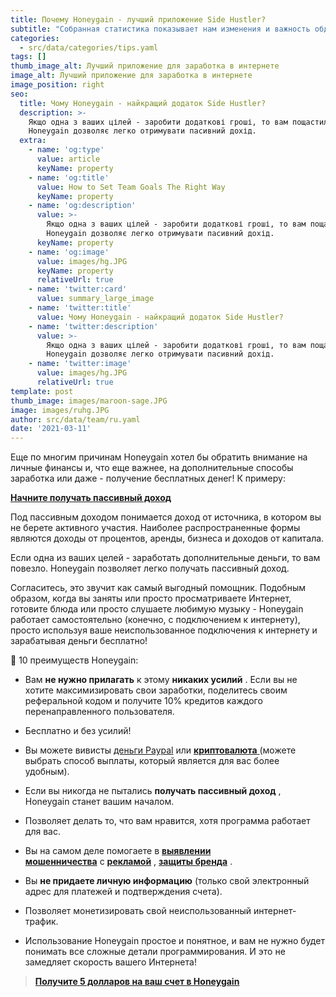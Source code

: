 ```yaml
---
title: Почему Honeygain - лучший приложение Side Hustler?
subtitle: "Собранная статистика показывает нам изменения и важность обдумывание лучших способов получить больше дохода и обеспечить финансовую стабильность.\_По этой причине, Honeygainers, мы хотим поделиться некоторыми способами заработать дополнительные деньги."
categories:
  - src/data/categories/tips.yaml
tags: []
thumb_image_alt: Лучший приложение для заработка в интернете
image_alt: Лучший приложение для заработка в интернете
image_position: right
seo:
  title: Чому Honeygain - найкращий додаток Side Hustler?
  description: >-
    Якщо одна з ваших цілей - заробити додаткові гроші, то вам пощастило.
    Honeygain дозволяє легко отримувати пасивний дохід.
  extra:
    - name: 'og:type'
      value: article
      keyName: property
    - name: 'og:title'
      value: How to Set Team Goals The Right Way
      keyName: property
    - name: 'og:description'
      value: >-
        Якщо одна з ваших цілей - заробити додаткові гроші, то вам пощастило.
        Honeygain дозволяє легко отримувати пасивний дохід.
      keyName: property
    - name: 'og:image'
      value: images/hg.JPG
      keyName: property
      relativeUrl: true
    - name: 'twitter:card'
      value: summary_large_image
    - name: 'twitter:title'
      value: Чому Honeygain - найкращий додаток Side Hustler?
    - name: 'twitter:description'
      value: >-
        Якщо одна з ваших цілей - заробити додаткові гроші, то вам пощастило.
        Honeygain дозволяє легко отримувати пасивний дохід.
    - name: 'twitter:image'
      value: images/hg.JPG
      relativeUrl: true
template: post
thumb_image: images/maroon-sage.JPG
image: images/ruhg.JPG
author: src/data/team/ru.yaml
date: '2021-03-11'
---
```

Еще по многим причинам Honeygain хотел бы обратить внимание на личные финансы и, что еще важнее, на дополнительные способы заработка или даже - получение бесплатных денег! К примеру:

[**Начните получать пассивный доход**](https://translate.google.com/website?sl=auto\&tl=ru\&u=http://bit.ly/3bvbbwy)

Под пассивным доходом понимается доход от источника, в котором вы не берете активного участия. Наиболее распространенные формы являются доходы от процентов, аренды, бизнеса и доходов от капитала.

Если одна из ваших целей - заработать дополнительные деньги, то вам повезло. Honeygain позволяет легко получать пассивный доход.

Согласитесь, это звучит как самый выгодный помощник. Подобным образом, когда вы заняты или просто просматриваете Интернет, готовите блюда или просто слушаете любимую музыку - Honeygain работает самостоятельно (конечно, с подключением к интернету), просто используя ваше неиспользованное подключения к интернету и зарабатывая деньги бесплатно!

🤩 10 преимуществ Honeygain:

*   Вам **не нужно прилагать** к этому **никаких усилий** . Если вы не хотите максимизировать свои заработки, поделитесь своим реферальной кодом и получите 10% кредитов каждого перенаправленного пользователя.

*   Бесплатно и без усилий!

*   Вы можете вивисты [деньги Paypal](https://translate.google.com/website?sl=auto\&tl=ru\&u=http://bit.ly/3bvbbwy) или [**криптовалюта** ](https://translate.google.com/website?sl=auto\&tl=ru\&u=http://bit.ly/3bvbbwy)(можете выбрать способ выплаты, который является для вас более удобным).

*   Если вы никогда не пытались **получать пассивный доход** , Honeygain станет вашим началом.

*   Позволяет делать то, что вам нравится, хотя программа работает для вас.

*   Вы на самом деле помогаете в [**выявлении мошенничества**](https://translate.google.com/website?sl=auto\&tl=ru\&u=http://bit.ly/3bvbbwy) с [**рекламой**](https://translate.google.com/website?sl=auto\&tl=ru\&u=http://bit.ly/3bvbbwy) , [**защиты бренда**](https://translate.google.com/website?sl=auto\&tl=ru\&u=http://bit.ly/3bvbbwy) .

*   Вы **не придаете личную информацию** (только свой электронный адрес для платежей и подтверждения счета).

*   Позволяет монетизировать свой неиспользованный интернет-трафик.

*   Использование Honeygain простое и понятное, и вам не нужно будет понимать все сложные детали программирования. И это не замедляет скорость вашего Интернета!

> [**Получите 5 долларов на ваш счет в Honeygain**](https://translate.google.com/website?sl=auto\&tl=ru\&u=http://bit.ly/3bvbbwy)
